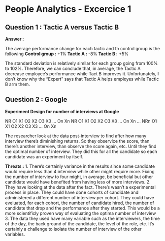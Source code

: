 People Analytics - Excercice 1
================

## Question 1 : Tactic A versus Tactic B

**Answer :**

The average performance change for each tactic and th control group is
the following **Control group :** +1% **Tactic A :** -8% **Tactic B :**
+5%

The standard deviation is relatively similar for each group going from
100% to 102%. Therefore, we can conclude that, in average, the Tactic A
decrease employee’s performance while Tact B improves it. Unfortunately,
I don’t know why the “Expert” says that Tactic A helps employes while
Tactic B arm them.

## Question 2 : Google

**Experiment Design for number of interviews at Google**

NR O1 X1 O2 X2 O3 X3 … On Xn NR O1 X1 O2 X2 O3 X3 … On Xn … NRn O1 X1 O2
X2 O3 X3 … On Xn

The researcher look at the data post-interview to find after how many
interview there’s diminishing returns. So they observice the score, than
there’s another interview, than observe the score again, etc. Until they
find the optimal number of interview. They did this for all the
candidate so each candidate was an experiment by itself.

**Threats :** 1. There’s certainly variance in the results since some
candidate would require less than 4 interview while other might require
more. Fixing the number of interview to four might, in average, be
beneficial but other candidate would have benefited from having less of
more interviews. 2. They have looking at the data after the fact.
There’s wasn’t a experimental process in place. They could have done
cohorts of candidate and administered a different number of interview
per cohort. They could have eveluated, for each cohort, the number of
candidate hired, the number of candidate that drop and the performance
after they started. This would be a more scientificly proven way of
evaluating the optima number of interview 3. The data they used have
many variable such as the interviewers, the time of the day, the back
ground of the candidate, the level of the role, etc. It’s certainly a
challenge to isolate the number of interview of the other variables.
